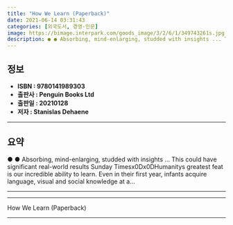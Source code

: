 ```yaml
---
title: "How We Learn (Paperback)"
date: 2021-06-14 03:31:43
categories: [외국도서, 경영-인문]
image: https://bimage.interpark.com/goods_image/3/2/6/1/349743261s.jpg
description: ● ● Absorbing, mind-enlarging, studded with insights ... This could have significant real-world results Sunday Timesx0Dx0DHumanitys greatest feat is our incre
---
```


## **정보**

- **ISBN : 9780141989303**
- **출판사 : Penguin Books Ltd**
- **출판일 : 20210128**
- **저자 : Stanislas Dehaene**

------



## **요약**

●  ●  Absorbing, mind-enlarging, studded with insights ... This could have significant real-world results Sunday Timesx0Dx0DHumanitys greatest feat is our incredible ability to learn. Even in their first year, infants acquire language, visual and social knowledge at a... 

------



------


How We Learn (Paperback) 

------



